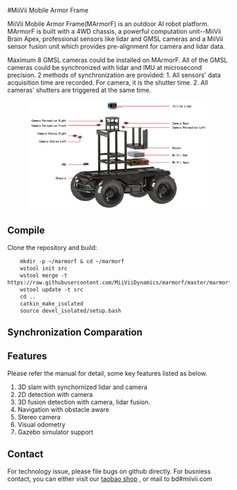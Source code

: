 #MiiVii Mobile Armor Frame 

MiiVii Mobile Armor Frame(MArmorF) is an outdoor AI robot platform. MArmorF is built with a 4WD chassis, a powerful computation unit--MiiVii Brain Apex, professional sensors like lidar and GMSL cameras and a MiiVii sensor fusion unit which provides pre-alignment for camera and lidar data. 

Maximum 8 GMSL cameras could be installed on MArmorF. All of the GMSL cameras could be synchronized with lidar and IMU at microsecond precision. 2 methods of synchronization are provided:
	1. All sensors' data acquisition time are recorded. For camera, it is the shutter time. 
	2. All cameras' shutters are triggered at the same time.

<p align="center">
<img src="images/marmorf.png" width="400" >
</p>

## Compile
Clone the repository and build:
```
    mkdir -p ~/marmorf & cd ~/marmorf
    wstool init src
    wstool merge -t https://raw.githubusercontent.com/MiiViiDynamics/marmorf/master/marmorf.rosinstall
    wstool update -t src
    cd ..
    catkin_make_isolated
    source devel_isolated/setup.bash
```

## Synchronization Comparation

## Features
Please refer the manual for detail, some key features listed as below.
1. 3D slam with synchornized lidar and camera
2. 2D detection with camera
3. 3D fusion detection with camera, lidar fusion.
4. Navigation with obstacle aware
5. Stereo camera
6. Visual odometry
7. Gazebo simulator support


## Contact
For technology issue, please file bugs on github directly.
For busniess contact, you can either visit our [taobao shop](https://shop324175547.taobao.com/?spm=a230r.7195193.1997079397.2.3154636cYGG7Vj)
, or mail to bd#miivii.com
